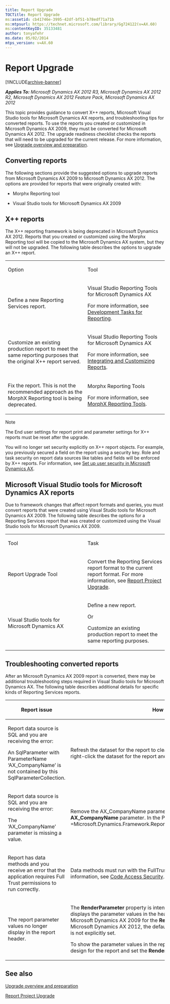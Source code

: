 ```yaml
---
title: Report Upgrade
TOCTitle: Report Upgrade
ms:assetid: cb41746e-3995-42df-bf51-b78edf71a71b
ms:mtpsurl: https://technet.microsoft.com/library/Gg724122(v=AX.60)
ms:contentKeyID: 35133481
author: tonyafehr
ms.date: 05/02/2014
mtps_version: v=AX.60
---
```


# Report Upgrade 


[!INCLUDE[archive-banner](includes/archive-banner.md)]


_**Applies To:** Microsoft Dynamics AX 2012 R3, Microsoft Dynamics AX 2012 R2, Microsoft Dynamics AX 2012 Feature Pack, Microsoft Dynamics AX 2012_

This topic provides guidance to convert X++ reports, Microsoft Visual Studio tools for Microsoft Dynamics AX reports, and troubleshooting tips for converted reports. To use the reports you created or customized in Microsoft Dynamics AX 2009, they must be converted for Microsoft Dynamics AX 2012. The upgrade readiness checklist checks the reports that will need to be upgraded for the current release. For more information, see [Upgrade overview and preparation](upgrade-overview-and-preparation.md).

## Converting reports

The following sections provide the suggested options to upgrade reports from Microsoft Dynamics AX 2009 to Microsoft Dynamics AX 2012. The options are provided for reports that were originally created with:

  - Morphx Reporting tool

  - Visual Studio tools for Microsoft Dynamics AX 2009

## X++ reports

The X++ reporting framework is being deprecated in Microsoft Dynamics AX 2012. Reports that you created or customized using the Morphx Reporting tool will be copied to the Microsoft Dynamics AX system, but they will not be upgraded. The following table describes the options to upgrade an X++ report.

<table>
<colgroup>
<col style="width: 50%" />
<col style="width: 50%" />
</colgroup>
<tbody>
<tr class="odd">
<td><p>Option</p></td>
<td><p>Tool</p></td>
</tr>
<tr class="even">
<td><p>Define a new Reporting Services report.</p></td>
<td><p>Visual Studio Reporting Tools for Microsoft Dynamics AX</p>
<p>For more information, see <a href="development-tasks-for-reporting.md">Development Tasks for Reporting</a>.</p></td>
</tr>
<tr class="odd">
<td><p>Customize an existing production report to meet the same reporting purposes that the original X++ report served.</p></td>
<td><p>Visual Studio Reporting Tools for Microsoft Dynamics AX</p>
<p>For more information, see <a href="integrating-and-customizing-reports.md">Integrating and Customizing Reports</a>.</p></td>
</tr>
<tr class="even">
<td><p>Fix the report. This is not the recommended approach as the MorphX Reporting tool is being deprecated.</p></td>
<td><p>Morphx Reporting Tools</p>
<p>For more information, see <a href="morphx-reporting-tools.md">MorphX Reporting Tools</a>.</p></td>
</tr>
</tbody>
</table>



> [!NOTE]
> <P>The End user settings for report print and parameter settings for X++ reports must be reset after the upgrade.</P>
> <P>You will no longer set security explicitly on X++ report objects. For example, you previously secured a field on the report using a security key. Role and task security on report data sources like tables and fields will be enforced by X++ reports. For information, see <A href="set-up-user-security-in-microsoft-dynamics-ax.md">Set up user security in Microsoft Dynamics AX</A>.</P>



## Microsoft Visual Studio tools for Microsoft Dynamics AX reports

Due to framework changes that affect report formats and queries, you must convert reports that were created using Visual Studio tools for Microsoft Dynamics AX 2009. The following table describes the options for a Reporting Services report that was created or customized using the Visual Studio tools for Microsoft Dynamics AX 2009.

<table>
<colgroup>
<col style="width: 50%" />
<col style="width: 50%" />
</colgroup>
<tbody>
<tr class="odd">
<td><p>Tool</p></td>
<td><p>Task</p></td>
</tr>
<tr class="even">
<td><p>Report Upgrade Tool</p></td>
<td><p>Convert the Reporting Services report format to the current report format. For more information, see <a href="report-project-upgrade.md">Report Project Upgrade</a>.</p></td>
</tr>
<tr class="odd">
<td><p>Visual Studio tools for Microsoft Dynamics AX</p></td>
<td><p>Define a new report.</p>
<p>Or</p>
<p>Customize an existing production report to meet the same reporting purposes.</p></td>
</tr>
</tbody>
</table>


## Troubleshooting converted reports

After an Microsoft Dynamics AX 2009 report is converted, there may be additional troubleshooting steps required in Visual Studio tools for Microsoft Dynamics AX. The following table describes additional details for specific kinds of Reporting Services reports.

<table>
<colgroup>
<col style="width: 50%" />
<col style="width: 50%" />
</colgroup>
<thead>
<tr class="header">
<th><p>Report issue</p></th>
<th><p>How to resolve</p></th>
</tr>
</thead>
<tbody>
<tr class="odd">
<td><p>Report data source is SQL and you are receiving the error:</p>
<p>An SqlParameter with ParameterName ‘AX_CompanyName’ is not contained by this SqlParameterCollection.</p></td>
<td><p>Refresh the dataset for the report to clear out legacy parameters. In Model Editor, right-click the dataset for the report and then click <strong>Refresh</strong>.</p></td>
</tr>
<tr class="even">
<td><p>Report data source is SQL and you are receiving the error:</p>
<p>The ‘AX_CompanyName’ parameter is missing a value.</p></td>
<td><p>Remove the AX_CompanyName parameter. To do this, in Model Editor, select the <strong>AX_CompanyName</strong> parameter. In the Properties window, set the <strong>Default Value</strong> to =Microsoft.Dynamics.Framework.Reports.BuiltInMethods.GetUserComany(Nothing).</p></td>
</tr>
<tr class="odd">
<td><p>Report has data methods and you receive an error that the application requires Full Trust permissions to run correctly.</p></td>
<td><p>Data methods must run with the FullTrust named permission set. For more information, see <a href="https://go.microsoft.com/fwlink/?linkid=224632">Code Access Security</a>.</p></td>
</tr>
<tr class="even">
<td><p>The report parameter values no longer display in the report header.</p></td>
<td><p>The <strong>RenderParameter</strong> property is intended to debug report parameter values. It displays the parameter values in the header of the report. The default value in Microsoft Dynamics AX 2009 for the <strong>RenderParameter</strong> property was True. In Microsoft Dynamics AX 2012, the default value is False. During upgrade, the value is not explicitly set.</p>
<p>To show the parameter values in the report header, in Model Editor, select the auto design for the report and set the <strong>RenderParameter</strong> property to <strong>True</strong>.</p></td>
</tr>
</tbody>
</table>


## See also

[Upgrade overview and preparation](upgrade-overview-and-preparation.md)

[Report Project Upgrade](report-project-upgrade.md)

  


